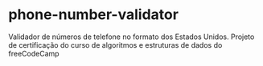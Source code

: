 # phone-number-validator
 Validador de números de telefone no formato dos Estados Unidos. Projeto de certificação do curso de algoritmos e estruturas de dados do freeCodeCamp
